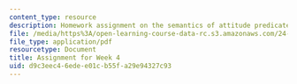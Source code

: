 ```yaml
---
content_type: resource
description: Homework assignment on the semantics of attitude predicates.
file: /media/https%3A/open-learning-course-data-rc.s3.amazonaws.com/24-910-topics-in-linguistic-theory-propositional-attitudes-spring-2009/d9c3eec46edee01cb55fa29e94327c93_MIT24_910s09_assn03.pdf
file_type: application/pdf
resourcetype: Document
title: Assignment for Week 4
uid: d9c3eec4-6ede-e01c-b55f-a29e94327c93
---
```


